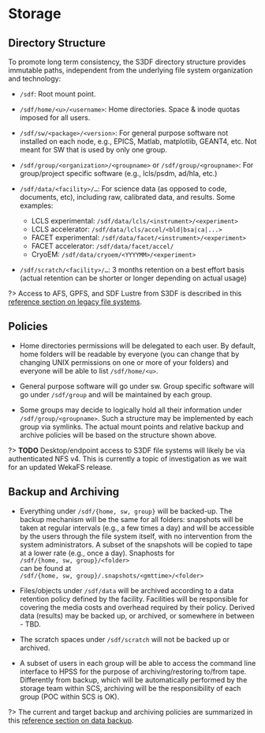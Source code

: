 # Storage

## Directory Structure

To promote long term consistency, the S3DF directory structure provides immutable paths, independent from the underlying file system organization and technology:

* `/sdf`: Root mount point.

* `/sdf/home/<u>/<username>`: Home directories.  Space & inode quotas imposed for all users.

* `/sdf/sw/<package>/<version>`: For general purpose software not installed on each node, e.g., EPICS, Matlab, matplotlib, GEANT4, etc.  Not meant for SW that is used by only one group.

* `/sdf/group/<organization>/<groupname>` or `/sdf/group/<groupname>`: For group/project specific software (e.g., lcls/psdm, ad/hla, etc.)

* `/sdf/data/<facility>/…`: For science data (as opposed to code, documents, etc), including raw, calibrated data, and results. Some examples:
  - LCLS experimental: `/sdf/data/lcls/<instrument>/<experiment>`
  - LCLS accelerator: `/sdf/data/lcls/accel/<bld|bsa|ca|...>`
  - FACET experimental: `/sdf/data/facet/<instrument>/<experiment>`
  - FACET accelerator: `/sdf/data/facet/accel/`
  - CryoEM: `/sdf/data/cryoem/<YYYYMM>/<experiment>`

* `/sdf/scratch/<facility>/…`: 3 months retention on a best effort basis (actual retention can be shorter or longer depending on actual usage)

?> Access to AFS, GPFS, and SDF Lustre from S3DF is described in this
[reference section on legacy file systems](reference.md#legacyfs).

## Policies

- Home directories permissions will be delegated to each user. By default, home folders will be readable by everyone (you can change that by changing UNIX permissions on one or more of your folders) and everyone will be able to list `/sdf/home/<u>`.

- General purpose software will go under sw. Group specific software will go under `/sdf/group` and will be maintained by each group.

- Some groups may decide to logically hold all their information under `/sdf/group/<groupname>`. Such a structure may be implemented by each group via symlinks. The actual mount points and relative backup and archive policies will be based on the structure shown above. 

?> __TODO__ Desktop/endpoint access to S3DF file systems will likely
be via authenticated NFS v4.  This is currently a topic of
investigation as we wait for an updated WekaFS release.


## Backup and Archiving

- Everything under `/sdf/{home, sw, group}` will be backed-up. The backup mechanism will be the same for all folders: snapshots will be taken at regular intervals (e.g., a few times a day) and will be accessible by the users through the file system itself, with no intervention from the system administrators. A subset of the snapshots will be copied to tape at a lower rate (e.g., once a day). Snaphosts for\
`/sdf/{home, sw, group}/<folder>`\
can be found at\
`/sdf/{home, sw, group}/.snapshots/<gmttime>/<folder>`

- Files/objects under `/sdf/data` will be archived according to a data retention policy defined by the facility. Facilities will be responsible for covering the media costs and overhead required by their policy. Derived data (results) may be backed up, or archived, or somewhere in between - TBD.

- The scratch spaces under `/sdf/scratch`  will not be backed up or archived. 

- A subset of users in each group will be able to access the command line interface to HPSS for the purpose of archiving/restoring to/from tape. Differently from backup, which will be automatically performed by the storage team within SCS, archiving will be the responsibility of each group (POC within SCS is OK).


?> The current and target backup and archiving policies are summarized in
this [reference section on data backup](reference.md#backup).

